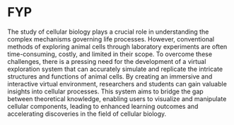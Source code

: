 # FYP
The study of cellular biology plays a crucial role in understanding the complex mechanisms governing life processes. However, conventional methods of exploring animal cells through laboratory experiments are often time-consuming, costly, and limited in their scope. To overcome these challenges, there is a pressing need for the development of a virtual exploration system that can accurately simulate and replicate the intricate structures and functions of animal cells. By creating an immersive and interactive virtual environment, researchers and students can gain valuable insights into cellular processes. This system aims to bridge the gap between theoretical knowledge, enabling users to visualize and manipulate cellular components, leading to enhanced learning outcomes and accelerating discoveries in the field of cellular biology.
